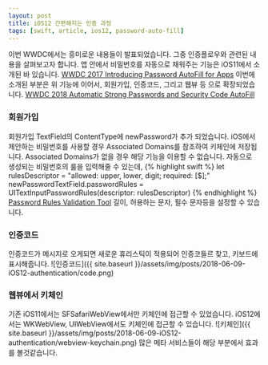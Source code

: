 ```yaml
---
layout: post
title: iOS12 간편해지는 인증 과정
tags: [swift, article, ios12, password-auto-fill]
---
```

이번 WWDC에서는 흥미로운 내용들이 발표되었습니다. 그중 인증플로우와 관련된 내용을 살펴보고자 합니다. 
앱 안에서 비밀번호를 자동으로 채워주는 기능은 iOS11에서 소개된 바 있습니다. [WWDC 2017 Introducing Password AutoFill for Apps](https://developer.apple.com/videos/play/wwdc2017/206/) 
이번에 소개된 부분은 위 기능에 이어서, 회원가입, 인증코드, 그리고 웹뷰 등 으로 확장되었습니다. [WWDC 2018 Automatic Strong Passwords and Security Code AutoFill](https://developer.apple.com/videos/play/wwdc2018/204) 

### 회원가입 
회원가입 TextField의 ContentType에 newPassword가 추가 되었습니다. 
iOS에서 제안하는 비밀번호를 사용할 경우 Associated Domains를 참조하여 키체인에 저장됩니다. 
Associated Domains가 없을 경우 해당 기능을 이용할 수 없습니다. 
자동으로 생성되는 비밀번호의 룰을 입력해줄 수 있는데, 
{% highlight swift %}
let rulesDescriptor = "allowed: upper, lower, digit; required: [$];"
newPasswordTextField.passwordRules = UITextInputPasswordRules(descriptor: rulesDescriptor)
{% endhighlight %}
[Password Rules Validation Tool](https://developer.apple.com/password-rules) 
길이, 허용하는 문자, 필수 문자등을 설정할 수 있습니다. 

### 인증코드 
인증코드가 메시지로 오게되면 새로운 휴리스틱이 적용되어 인증코들르 찾고, 키보드에 표시해줍니다. 
![인증코드]({{ site.baseurl }}/assets/img/posts/2018-06-09-iOS12-authentication/code.png) 
 
### 웹뷰에서 키체인
기존 iOS11에서는 SFSafariWebView에서만 키체인에 접근할 수 있었습니다. 
iOS12에서는 WKWebView, UIWebView에서도 키체인에 접근할 수 있습니다. 
![키체인]({{ site.baseurl }}/assets/img/posts/2018-06-09-iOS12-authentication/webview-keychain.png) 
많은 메타 서비스들이 해당 부분에서 효과를 볼것같습니다. 

